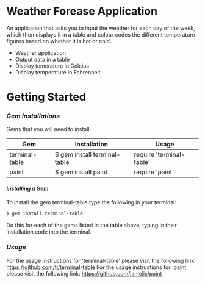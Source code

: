# **Weather Forease Application**
 

An application that asks you to input the weather for each day of the week, which then displays it in a table and colour codes the different temperature figures based on whether it is hot or cold.

  - Weather application
  - Output data in a table
  - Display temerature in Celcius
  - Display temperature in Fahrenheit


# Getting Started

### *Gem Installations*

Gems that you will need to install:

| Gem | Installation | Usage |
| ------ | ------ | ------ |
| terminal-table | $ gem install terminal-table | require 'terminal-table' |
| paint | $ gem install paint | require 'paint' |

#### *Installing a Gem*

To install the gem terminal-table type the following in your terminal:
```sh
$ gem install terminal-table
```
Do this for each of the gems listed in the table above, typing in their installation code into the terminal.

### *Usage*

For the usage instructions for 'terminal-table' please visit the following link:
https://github.com/tj/terminal-table
For the usage instructions for 'paint' please visit the following link:
https://github.com/janlelis/paint







